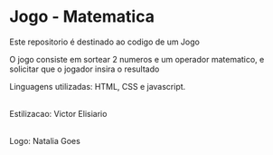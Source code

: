 # Jogo - Matematica
<p>Este repositorio é destinado ao codigo de um Jogo</p>

<p>O jogo consiste em sortear 2 numeros e um operador matematico, e solicitar que o jogador insira o resultado</p>

<p>Linguagens utilizadas: HTML, CSS e javascript. </p>

<br>Estilizacao: Victor Elisiario</p>
<br>Logo: Natalia Goes</p>
